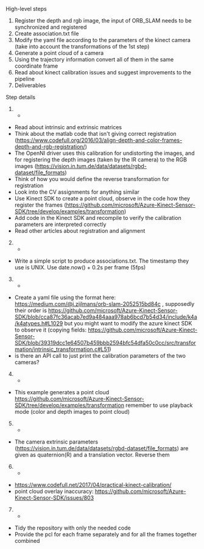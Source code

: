 High-level steps
1. Register the depth and rgb image, the input of ORB_SLAM needs to be synchronized and registered
2. Create association.txt file
3. Modify the yaml file according to the parameters of the kinect camera (take into account the transformations of the 1st step)
4. Generate a point cloud of a camera
5. Using the trajectory information convert all of them in the same coordinate frame
6. Read about kinect calibration issues and suggest improvements to the pipeline
7. Deliverables

Step details
1. +
- Read about intrinsic and extrinsic matrices
- Think about the matlab code that isn't giving correct registration (https://www.codefull.org/2016/03/align-depth-and-color-frames-depth-and-rgb-registration/)
- The OpenNI driver uses this calibration for undistorting the images, and for registering the depth images (taken by the IR camera) to the RGB images (https://vision.in.tum.de/data/datasets/rgbd-dataset/file_formats)
- Think of how you would define the reverse transformation for registration
- Look into the CV assignments for anything similar
- Use Kinect SDK to create a point cloud, observe in the code how they register the frames (https://github.com/microsoft/Azure-Kinect-Sensor-SDK/tree/develop/examples/transformation)
- Add code in the Kinect SDK and recompile to verify the calibration parameters are interpreted correctly
- Read other articles about registration and alignment
2. +
- Write a simple script to produce associations.txt. The timestamp they use is UNIX. Use date.now() + 0.2s per frame (5fps)
3. +
- Create a yaml file using the format here: https://medium.com/@j.zijlmans/orb-slam-2052515bd84c , supposedly their order is https://github.com/microsoft/Azure-Kinect-Sensor-SDK/blob/cca87fc36acab7ed9a484aaa978ab6bcd7b54d34/include/k4a/k4atypes.h#L1029 but you might want to modify the azure kinect SDK to observe it (copying fields: https://github.com/microsoft/Azure-Kinect-Sensor-SDK/blob/39319dcc1e64507b459bbb2594bfc54dfa50c0cc/src/transformation/intrinsic_transformation.c#L51)
- is there an API call to just print the calibration parameters of the two cameras?
4. +
- This example generates a point cloud https://github.com/microsoft/Azure-Kinect-Sensor-SDK/tree/develop/examples/transformation remember to use  playback mode (color and depth images to point cloud)
5. +
- The camera extrinsic parameters (https://vision.in.tum.de/data/datasets/rgbd-dataset/file_formats) are given as quaternion(R) and a translation vector. Reverse them
6. +
- https://www.codefull.net/2017/04/practical-kinect-calibration/
- point cloud overlay inaccuracy: https://github.com/microsoft/Azure-Kinect-Sensor-SDK/issues/803
7. +
- Tidy the repository with only the needed code
- Provide the pcl for each frame separately and for all the frames together combined
